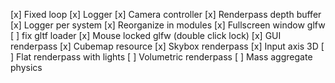 [x] Fixed loop
[x] Logger
[x] Camera controller
[x] Renderpass depth buffer
[x] Logger per system
[x] Reorganize in modules
[x] Fullscreen window glfw
[ ] fix gltf loader
[x] Mouse locked glfw (double click lock)
[x] GUI renderpass
[x] Cubemap resource
[x] Skybox renderpass
[x] Input axis 3D
[ ] Flat renderpass with lights
[ ] Volumetric renderpass
[ ] Mass aggregate physics
